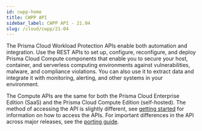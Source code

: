 ```yaml
---
id: cwpp-home
title: CWPP API
sidebar_label: CWPP API - 21.04
slug: /cloud/cwpp/21-04
---
```


The Prisma Cloud Workload Protection APIs enable both automation and integration.
Use the REST APIs to set up, configure, reconfigure, and deploy Prisma Cloud Compute components that enable you to secure your host, container, and serverless computing environments against vulnerabilities, malware, and compliance violations.
You can also use it to extract data and integrate it with monitoring, alerting, and other systems in your environment.

The Compute APIs are the same for both the Prisma Cloud Enterprise Edition (SaaS) and the  Prisma Cloud Compute Edition (self-hosted). The method of accessing the API is slightly different, see [getting started](https://prisma.pan.dev/docs/cloud/cwpp/cwpp-gs) for information on how to access the APIs. 
For important differences in the API across major releases, see the [porting guide](https://prisma.pan.dev/docs/cloud/cwpp/porting-guide).

